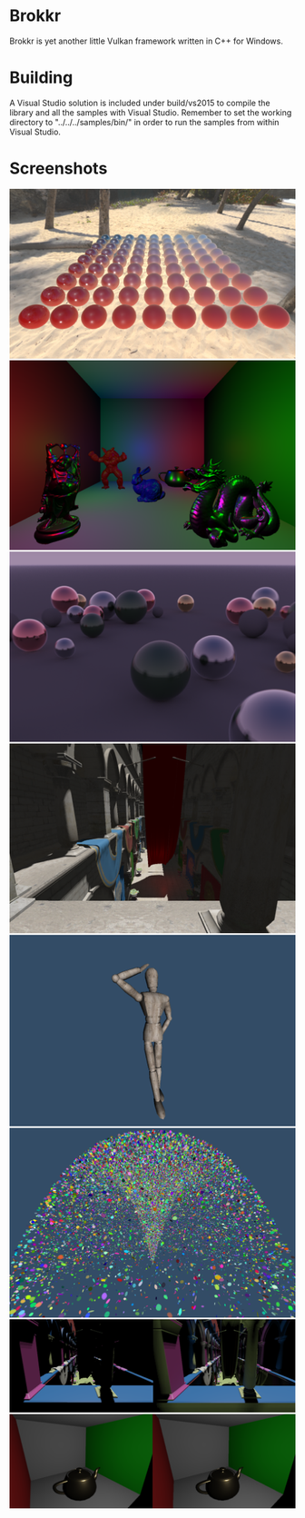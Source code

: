 # Brokkr
Brokkr is yet another little Vulkan framework written in C++ for Windows.

# Building
A Visual Studio solution is included under build/vs2015 to compile the library and all the samples with Visual Studio.
Remember to set the working directory to "../../../samples/bin/" in order to run the samples from within Visual Studio.

# Screenshots
![Alt text](samples/screenshots/pbr-renderer.png?raw=true "Physically based renderer")
![Alt text](samples/screenshots/deferred-shading.png?raw=true "Deferred shading")
![Alt text](samples/screenshots/path-tracing.png?raw=true "GPU Path tracing")
![Alt text](samples/screenshots/scene.png?raw=true "Scene rendering")
![Alt text](samples/screenshots/skinning.png?raw=true "Skinning animation")
![Alt text](samples/screenshots/particles.png?raw=true "Compute-based Particle system")
![Alt text](samples/screenshots/global-illumination.png?raw=true "Reflective shadow maps")
![Alt text](samples/screenshots/txaa.png?raw=true "Temporal anti-aliasing")